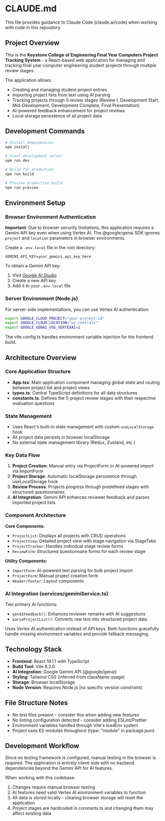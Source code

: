 # CLAUDE.md

This file provides guidance to Claude Code (claude.ai/code) when working with code in this repository.

## Project Overview

This is the **Keystone College of Engineering Final Year Computers Project Tracking System** - a React-based web application for managing and tracking final year computer engineering student projects through multiple review stages.

The application allows:
- Creating and managing student project entries
- Importing project lists from text using AI parsing
- Tracking projects through 5 review stages (Review I, Development Start, Mid-Development, Development Complete, Final Presentation)
- AI-powered feedback enhancement for project reviews
- Local storage persistence of all project data

## Development Commands

```bash
# Install dependencies
npm install

# Start development server
npm run dev

# Build for production
npm run build

# Preview production build
npm run preview
```

## Environment Setup

### Browser Environment Authentication

**Important**: Due to browser security limitations, this application requires a Gemini API key even when using Vertex AI. The @google/genai SDK ignores `project` and `location` parameters in browser environments.

Create a `.env.local` file in the root directory:
```
GEMINI_API_KEY=your_gemini_api_key_here
```

To obtain a Gemini API key:
1. Visit [Google AI Studio](https://aistudio.google.com/app/apikey)
2. Create a new API key
3. Add it to your `.env.local` file

### Server Environment (Node.js)

For server-side implementations, you can use Vertex AI authentication:
```bash
export GOOGLE_CLOUD_PROJECT="your-project-id"
export GOOGLE_CLOUD_LOCATION="us-central1"
export GOOGLE_GENAI_USE_VERTEXAI=1
```

The vite.config.ts handles environment variable injection for the frontend build.

## Architecture Overview

### Core Application Structure

- **App.tsx**: Main application component managing global state and routing between project list and project views
- **types.ts**: Central TypeScript definitions for all data structures
- **constants.ts**: Defines the 5 project review stages with their respective evaluation questions

### State Management

- Uses React's built-in state management with custom `useLocalStorage` hook
- All project data persists in browser localStorage
- No external state management library (Redux, Zustand, etc.)

### Key Data Flow

1. **Project Creation**: Manual entry via ProjectForm or AI-powered import via ImportForm
2. **Project Storage**: Automatic localStorage persistence through useLocalStorage hook
3. **Review Process**: Projects progress through predefined stages with structured questionnaires
4. **AI Integration**: Gemini API enhances reviewer feedback and parses imported project lists

### Component Architecture

**Core Components:**
- `ProjectList`: Displays all projects with CRUD operations
- `ProjectView`: Detailed project view with stage navigation via StageTabs
- `ProjectTracker`: Handles individual stage review forms
- `ReviewForm`: Structured questionnaire forms for each review stage

**Utility Components:**
- `ImportForm`: AI-powered text parsing for bulk project import
- `ProjectForm`: Manual project creation form
- `Header/Footer`: Layout components

### AI Integration (services/geminiService.ts)

Two primary AI functions:
- `getAIFeedback()`: Enhances reviewer remarks with AI suggestions
- `parseProjectList()`: Converts raw text into structured project data

Uses Vertex AI authentication instead of API keys. Both functions gracefully handle missing environment variables and provide fallback messaging.

## Technology Stack

- **Frontend**: React 19.1.1 with TypeScript
- **Build Tool**: Vite 6.2.0
- **AI Integration**: Google Gemini API (@google/genai)
- **Styling**: Tailwind CSS (inferred from className usage)
- **Storage**: Browser localStorage
- **Node Version**: Requires Node.js (no specific version constraint)

## File Structure Notes

- No test files present - consider this when adding new features
- No linting configuration detected - consider adding ESLint/Prettier
- Environment variables handled through Vite's loadEnv system
- Project uses ES modules throughout (type: "module" in package.json)

## Development Workflow

Since no testing framework is configured, manual testing in the browser is required. The application is entirely client-side with no backend dependencies beyond the Gemini API for AI features.

When working with this codebase:
1. Changes require manual browser testing
2. AI features need valid Vertex AI environment variables to function
3. All data is stored locally - clearing browser storage will reset the application
4. Project stages are hardcoded in constants.ts and changing them may affect existing data